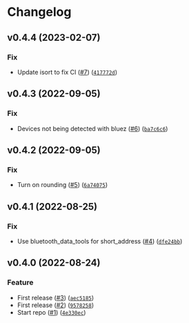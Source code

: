 # Changelog

<!--next-version-placeholder-->

## v0.4.4 (2023-02-07)
### Fix
* Update isort to fix CI ([#7](https://github.com/Bluetooth-Devices/thermopro-ble/issues/7)) ([`417772d`](https://github.com/Bluetooth-Devices/thermopro-ble/commit/417772db2d6f79e7fe5cc9dfa52d3d4b394282da))

## v0.4.3 (2022-09-05)
### Fix
* Devices not being detected with bluez ([#6](https://github.com/Bluetooth-Devices/thermopro-ble/issues/6)) ([`ba7c6c6`](https://github.com/Bluetooth-Devices/thermopro-ble/commit/ba7c6c66f977fcc589ddfa264b5122f563f021c1))

## v0.4.2 (2022-09-05)
### Fix
* Turn on rounding ([#5](https://github.com/Bluetooth-Devices/thermopro-ble/issues/5)) ([`6a74075`](https://github.com/Bluetooth-Devices/thermopro-ble/commit/6a740754d5128c6cf8ead4d214ecafd3ec03de5e))

## v0.4.1 (2022-08-25)
### Fix
* Use bluetooth_data_tools for short_address ([#4](https://github.com/Bluetooth-Devices/thermopro-ble/issues/4)) ([`dfe24bb`](https://github.com/Bluetooth-Devices/thermopro-ble/commit/dfe24bb7291c0ebd6ad606d9b0c30e126aea4650))

## v0.4.0 (2022-08-24)
### Feature
* First release ([#3](https://github.com/Bluetooth-Devices/thermopro-ble/issues/3)) ([`aec5185`](https://github.com/Bluetooth-Devices/thermopro-ble/commit/aec518597fdeecdd10368da386bf488a8c1197c6))
* First release ([#2](https://github.com/Bluetooth-Devices/thermopro-ble/issues/2)) ([`9578258`](https://github.com/Bluetooth-Devices/thermopro-ble/commit/95782588e2b7ddfb8a7b5b5455d5d1308e6e66b2))
* Start repo ([#1](https://github.com/Bluetooth-Devices/thermopro-ble/issues/1)) ([`4e330ec`](https://github.com/Bluetooth-Devices/thermopro-ble/commit/4e330ecf573b3e15a81edc8bdcb95c318e6b6d98))
